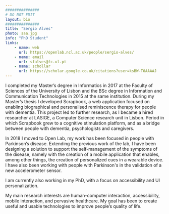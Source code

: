```yaml
---
###############
# DO NOT EDIT
layout: bio
###############
title: "Sérgio Alves"
photo: saa.jpg
info: "PhD Student"
links:
    - name: web
      url: https://openlab.ncl.ac.uk/people/sergio-alves/
    - name: email
      url: sfalves@fc.ul.pt
    - name: schollar
      url: https://scholar.google.co.uk/citations?user=ksBW-T0AAAAJ
---
```


I completed my Master’s degree in Informatics in 2017 at the Faculty of Sciences of the University of Lisbon and the BSc degree in Information and Communication Technologies in 2015 at the same institution. During my Master’s thesis I developed Scrapbook, a web application focused on enabling biographical and personalised reminiscence therapy for people with dementia. This project led to further research, as I became a hired researcher at LASIGE, a Computer Science research unit in Lisbon. Period in which Scrapbook grew to a cognitive stimulation platform, and as a bridge between people with dementia, psychologists and caregivers.

In 2018 I moved to Open Lab, my work has been focused in people with Parkinson’s disease. Extending the previous work of the lab, I have been designing a solution to support the self-management of the symptoms of the disease, namely with the creation of a mobile application that enables, among other things, the creation of personalized cues in a wearable device. I have also been working with people with Parkinson's in the validation of a new accelerometer sensor.

I am currently also working in my PhD, with a focus on accessibility and UI personalization.

My main research interests are human-computer interaction, accessibility, mobile interaction, and pervasive healthcare. My goal has been to create useful and usable technologies to improve people’s quality of life.